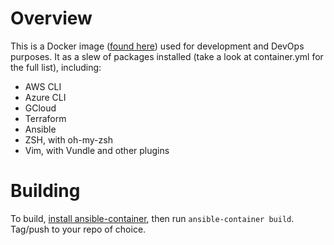 # Overview

This is a Docker image ([found here](https://hub.docker.com/r/bcawthra/cloud/)) used for development and DevOps purposes.  It as a slew of packages installed (take a look at container.yml for the full list), including:

- AWS CLI
- Azure CLI
- GCloud
- Terraform
- Ansible
- ZSH, with oh-my-zsh
- Vim, with Vundle and other plugins

# Building

To build, [install ansible-container](https://github.com/bonovoxly/containers), then run `ansible-container build`.  Tag/push to your repo of choice.
